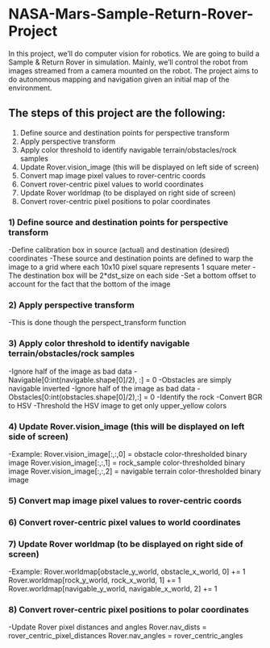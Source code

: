 # NASA-Mars-Sample-Return-Rover-Project
In this project, we’ll do computer vision for robotics. We are going to build a Sample &amp; Return Rover in simulation. Mainly, we’ll control the robot from images streamed from a camera mounted on the robot. The project aims to do autonomous mapping and navigation given an initial map of the environment.

## The steps of this project are the following: 
1) Define source and destination points for perspective transform
2) Apply perspective transform
3) Apply color threshold to identify navigable terrain/obstacles/rock samples
4) Update Rover.vision_image (this will be displayed on left side of screen)
5) Convert map image pixel values to rover-centric coords
6) Convert rover-centric pixel values to world coordinates
7) Update Rover worldmap (to be displayed on right side of screen)
8) Convert rover-centric pixel positions to polar coordinates

### 1) Define source and destination points for perspective transform
-Define calibration box in source (actual) and destination (desired) coordinates
-These source and destination points are defined to warp the image to a grid where each 10x10 pixel square represents 1 square meter
-The destination box will be 2*dst_size on each side
-Set a bottom offset to account for the fact that the bottom of the image
### 2) Apply perspective transform
-This is done though the perspect_transform function
### 3) Apply color threshold to identify navigable terrain/obstacles/rock samples
-Ignore half of the image as bad data
-Navigable[0:int(navigable.shape[0]/2), :] = 0
-Obstacles are simply navigable inverted
-Ignore half of the image as bad data
-Obstacles[0:int(obstacles.shape[0]/2),:] = 0
-Identify the rock
-Convert BGR to HSV
-Threshold the HSV image to get only upper_yellow colors
### 4) Update Rover.vision_image (this will be displayed on left side of screen)
-Example: Rover.vision_image[:,:,0] = obstacle color-thresholded binary image
     Rover.vision_image[:,:,1] = rock_sample color-thresholded binary image
     Rover.vision_image[:,:,2] = navigable terrain color-thresholded binary image
### 5) Convert map image pixel values to rover-centric coords
### 6) Convert rover-centric pixel values to world coordinates
### 7) Update Rover worldmap (to be displayed on right side of screen)
-Example: Rover.worldmap[obstacle_y_world, obstacle_x_world, 0] += 1
     Rover.worldmap[rock_y_world, rock_x_world, 1] += 1
     Rover.worldmap[navigable_y_world, navigable_x_world, 2] += 1
### 8) Convert rover-centric pixel positions to polar coordinates
-Update Rover pixel distances and angles
     Rover.nav_dists = rover_centric_pixel_distances
     Rover.nav_angles = rover_centric_angles


